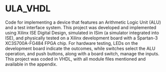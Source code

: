 # ULA_VHDL
Code for implementing a device that features an Arithmetic Logic Unit (ALU) and a test interface system. This project was developed and implemented using Xilinx ISE Digital Design, simulated in ISim (a simulator integrated into ISE), and physically tested on a Xilinx development board with a Spartan-3 XC3S700A-FG484 FPGA chip. For hardware testing, LEDs on the development board indicate the outcomes, while switches select the ALU operation, and push buttons, along with a board switch, manage the inputs. This project was coded in VHDL, with all module files mentioned and available in the appendix.
